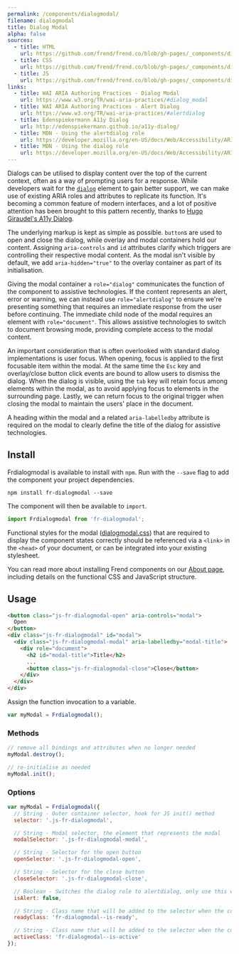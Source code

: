 ```yaml
---
permalink: /components/dialogmodal/
filename: dialogmodal
title: Dialog Modal
alpha: false
sources:
  - title: HTML
    url: https://github.com/frend/frend.co/blob/gh-pages/_components/dialogmodal/dialogmodal.html
  - title: CSS
    url: https://github.com/frend/frend.co/blob/gh-pages/_components/dialogmodal/dialogmodal.css
  - title: JS
    url: https://github.com/frend/frend.co/blob/gh-pages/_components/dialogmodal/dialogmodal.js
links:
  - title: WAI ARIA Authoring Practices - Dialog Modal
    url: https://www.w3.org/TR/wai-aria-practices/#dialog_modal
  - title: WAI ARIA Authoring Practices - Alert Dialog
    url: https://www.w3.org/TR/wai-aria-practices/#alertdialog
  - title: Edenspiekermann A11y Dialog
    url: http://edenspiekermann.github.io/a11y-dialog/
  - title: MDN - Using the alertdialog role
    url: https://developer.mozilla.org/en-US/docs/Web/Accessibility/ARIA/ARIA_Techniques/Using_the_alertdialog_role
  - title: MDN - Using the dialog role
    url: https://developer.mozilla.org/en-US/docs/Web/Accessibility/ARIA/ARIA_Techniques/Using_the_dialog_role
---
```


Dialogs can be utilised to display content over the top of the current context, often as a way of prompting users for a response. While developers wait for the [`dialog`](https://developer.mozilla.org/en/docs/Web/HTML/Element/dialog) element to gain better support, we can make use of existing ARIA roles and attributes to replicate its function. It's becoming a common feature of modern interfaces, and a lot of positive attention has been brought to this pattern recently, thanks to [Hugo Giraudel's A11y Dialog](http://dev.edenspiekermann.com/2016/02/11/introducing-accessible-modal-dialog/).

The underlying markup is kept as simple as possible. `button`s are used to open and close the dialog, while overlay and modal containers hold our content. Assigning `aria-controls` and `id` attributes clarify which triggers are controlling their respective modal content. As the modal isn't visible by default, we add `aria-hidden="true"` to the overlay container as part of its initialisation.

Giving the modal container a `role="dialog"` communicates the function of the component to assistive technologies. If the content represents an alert, error or warning, we can instead use `role="alertdialog"` to ensure we're presenting something that requires an immediate response from the user before continuing. The immediate child node of the modal requires an element with `role="document"`. This allows assistive technologies to switch to document browsing mode, providing complete access to the modal content.

An important consideration that is often overlooked with standard dialog implementations is user focus. When opening, focus is applied to the first focusable item within the modal. At the same time the `Esc` key and overlay/close button click events are bound to allow users to dismiss the dialog. When the dialog is visible, using the `tab` key will retain focus among elements within the modal, as to avoid applying focus to elements in the surrounding page. Lastly, we can return focus to the original trigger when closing the modal to maintain the users' place in the document.

A heading within the modal and a related `aria-labelledby` attribute is required on the modal to clearly define the title of the dialog for assistive technologies.


## Install

Frdialogmodal is available to install with `npm`. Run with the `--save` flag to add the component your project dependencies.

~~~
npm install fr-dialogmodal --save
~~~

The component will then be available to `import`.

~~~ js
import Frdialogmodal from 'fr-dialogmodal';
~~~

Functional styles for the modal ([dialogmodal.css](https://raw.githubusercontent.com/frend/frend.co/gh-pages/_components/dialogmodal/dialogmodal.css)) that are required to display the component states correctly should be referenced via a `<link>` in the `<head>` of your document, or can be integrated into your existing stylesheet.

You can read more about installing Frend components on our [About page](http://frend.co/about/), including details on the functional CSS and JavaScript structure.

## Usage

~~~ html
<button class="js-fr-dialogmodal-open" aria-controls="modal">
  Open
</button>
<div class="js-fr-dialogmodal" id="modal">
  <div class="js-fr-dialogmodal-modal" aria-labelledby="modal-title">
    <div role="document">
      <h2 id="modal-title">Title</h2>
      ...
      <button class="js-fr-dialogmodal-close">Close</button>
    </div>
  </div>
</div>
~~~

Assign the function invocation to a variable.

~~~ js
var myModal = Frdialogmodal();
~~~

### Methods

~~~ js
// remove all bindings and attributes when no longer needed
myModal.destroy();

// re-initialise as needed
myModal.init();
~~~

### Options

~~~ js
var myModal = Frdialogmodal({
  // String - Outer container selector, hook for JS init() method
  selector: '.js-fr-dialogmodal',

  // String - Modal selector, the element that represents the modal
  modalSelector: '.js-fr-dialogmodal-modal',

  // String - Selector for the open button
  openSelector: '.js-fr-dialogmodal-open',

  // String - Selector for the close button
  closeSelector: '.js-fr-dialogmodal-close',

  // Boolean - Switches the dialog role to alertdialog, only use this when representing an alert, error or warning
  isAlert: false,

  // String - Class name that will be added to the selector when the component has been initialised
  readyClass: 'fr-dialogmodal--is-ready',

  // String - Class name that will be added to the selector when the component is active
  activeClass: 'fr-dialogmodal--is-active'
});
~~~
